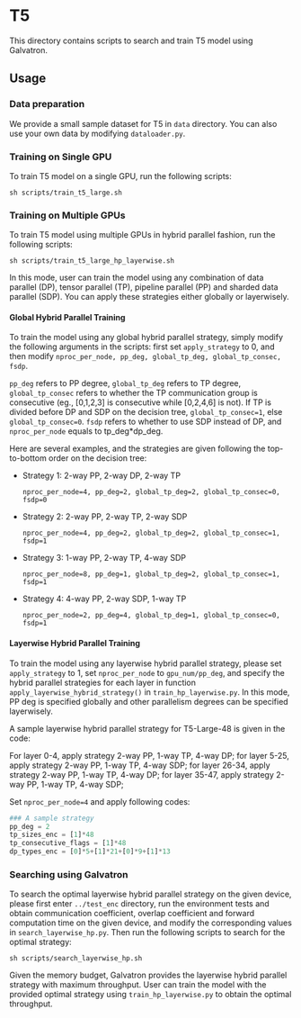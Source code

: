 # T5

This directory contains scripts to search and train T5 model using Galvatron.

## Usage

### Data preparation
We provide a small sample dataset for T5 in ```data``` directory. You can also use your own data by modifying ```dataloader.py```.

### Training on Single GPU
To train T5 model on a single GPU, run the following scripts:
``` shell
sh scripts/train_t5_large.sh
```
### Training on Multiple GPUs
To train T5 model using multiple GPUs in hybrid parallel fashion, run the following scripts:
``` shell
sh scripts/train_t5_large_hp_layerwise.sh
```
In this mode, user can train the model using any combination of data parallel (DP), tensor parallel (TP), pipeline parallel (PP) and sharded data parallel (SDP). You can apply these strategies either globally or layerwisely.

#### Global Hybrid Parallel Training
To train the model using any global hybrid parallel strategy, simply modify the following arguments in the scripts: first set ```apply_strategy``` to 0, and then modify ```nproc_per_node, pp_deg, global_tp_deg, global_tp_consec, fsdp```. 

```pp_deg``` refers to PP degree, ```global_tp_deg``` refers to TP degree, ```global_tp_consec``` refers to whether the TP communication group is consecutive (eg., [0,1,2,3] is consecutive while [0,2,4,6] is not). If TP is divided before DP and SDP on the decision tree, ```global_tp_consec=1```, else ```global_tp_consec=0```. ```fsdp``` refers to whether to use SDP instead of DP, and ```nproc_per_node``` equals to tp_deg*dp_deg. 

Here are several examples, and the strategies are given following the top-to-bottom order on the decision tree: 

- Strategy 1: 2-way PP, 2-way DP, 2-way TP

    ```nproc_per_node=4, pp_deg=2, global_tp_deg=2, global_tp_consec=0, fsdp=0```

- Strategy 2: 2-way PP, 2-way TP, 2-way SDP

    ```nproc_per_node=4, pp_deg=2, global_tp_deg=2, global_tp_consec=1, fsdp=1```

- Strategy 3: 1-way PP, 2-way TP, 4-way SDP

    ```nproc_per_node=8, pp_deg=1, global_tp_deg=2, global_tp_consec=1, fsdp=1```

- Strategy 4: 4-way PP, 2-way SDP, 1-way TP

    ```nproc_per_node=2, pp_deg=4, global_tp_deg=1, global_tp_consec=0, fsdp=1```

#### Layerwise Hybrid Parallel Training
To train the model using any layerwise hybrid parallel strategy, please set ```apply_strategy``` to 1, set ```nproc_per_node``` to ```gpu_num/pp_deg```, and specify the hybrid parallel strategies for each layer in function ```apply_layerwise_hybrid_strategy()``` in ```train_hp_layerwise.py```. In this mode, PP deg is specified globally and other parallelism degrees can be specified layerwisely. 

A sample layerwise hybrid parallel strategy for T5-Large-48 is given in the code: 

For layer 0-4, apply strategy 2-way PP, 1-way TP, 4-way DP;
for layer 5-25, apply strategy 2-way PP, 1-way TP, 4-way SDP;
for layer 26-34, apply strategy 2-way PP, 1-way TP, 4-way DP;
for layer 35-47, apply strategy 2-way PP, 1-way TP, 4-way SDP;

Set ```nproc_per_node=4``` and apply following codes: 

``` python
### A sample strategy
pp_deg = 2
tp_sizes_enc = [1]*48
tp_consecutive_flags = [1]*48
dp_types_enc = [0]*5+[1]*21+[0]*9+[1]*13
```

### Searching using Galvatron
To search the optimal layerwise hybrid parallel strategy on the given device, please first enter ```../test_enc``` directory, run the environment tests and obtain communication coefficient, overlap coefficient and forward computation time on the given device, and modify the corresponding values in ```search_layerwise_hp.py```. Then run the following scripts to search for the optimal strategy:

``` shell
sh scripts/search_layerwise_hp.sh
```
Given the memory budget, Galvatron provides the layerwise hybrid parallel strategy with maximum throughput. User can train the model with the provided optimal strategy using ```train_hp_layerwise.py``` to obtain the optimal throughput.